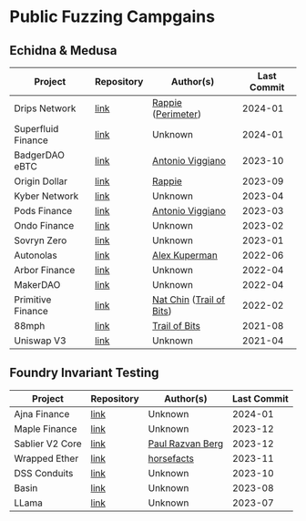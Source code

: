# Public Fuzzing Campgains

## Echidna & Medusa
| Project | Repository | Author(s) | Last Commit |
| ---- | ---- | ---- | ---- |
| Drips Network | [link](https://github.com/perimetersec/drips-fuzzing) | [Rappie](https://twitter.com/rappie_eth) ([Perimeter](https://twitter.com/perimeter_sec)) | 2024-01 |
| Superfluid Finance | [link](https://github.com/superfluid-finance/protocol-monorepo/tree/dev/packages/hot-fuzz) | Unknown | 2024-01 |
| BadgerDAO eBTC | [link](https://github.com/ebtc-protocol/ebtc/tree/main/packages/contracts/contracts/TestContracts/invariants) | [Antonio Viggiano](https://twitter.com/agfviggiano) | 2023-10 |
| Origin Dollar<br> | [link](https://github.com/OriginProtocol/origin-dollar/tree/master/contracts/contracts/echidna) | [Rappie](https://twitter.com/rappie_eth) | 2023-09 |
| Kyber Network | [link](https://github.com/KyberNetwork/ks-elastic-sc/tree/main/contracts/echidna) | Unknown | 2023-04 |
| Pods Finance | [link](https://github.com/pods-finance/yield-contracts/tree/main/test/invariants) | [Antonio Viggiano](https://twitter.com/agfviggiano) | 2023-03 |
| Ondo Finance | [link](https://github.com/ondoprotocol/tokenized-funds/tree/main/contracts/echidna) | Unknown | 2023-02 |
| Sovryn Zero | [link](https://github.com/DistributedCollective/zero/tree/main/packages/contracts/contracts/TestContracts) | Unknown | 2023-01 |
| Autonolas | [link](https://github.com/valory-xyz/autonolas-governance/tree/main/audits/internal/analysis/fuzzing/VotingEscrow) | [Alex Kuperman](https://twitter.com/kupermind) | 2022-06 |
| Arbor Finance | [link](https://github.com/alwaysbegrowing/arbor-contracts/tree/main/contracts/echidna) | Unknown | 2022-04 |
| MakerDAO | [link](https://github.com/makerdao/dss-vest/tree/master/echidna) | Unknown | 2022-04 |
| Primitive Finance | [link](https://github.com/primitivefinance/rmm-core/tree/main/contracts/crytic) | [Nat Chin](https://twitter.com/0xicingdeath) ([Trail of Bits](https://twitter.com/trailofbits)) | 2022-02 |
| 88mph | [link](https://github.com/88mphapp/88mph-contracts/tree/v3/contracts/echidna) | [Trail of Bits](https://twitter.com/trailofbits) | 2021-08 |
| Uniswap V3 | [link](https://github.com/Uniswap/v3-core/tree/main/contracts/test) | Unknown | 2021-04 |

## Foundry Invariant Testing
| Project | Repository | Author(s) | Last Commit |
| ---- | ---- | ---- | ---- |
| Ajna Finance | [link](https://github.com/ajna-finance/ajna-core/tree/master/tests/forge/invariants) | Unknown | 2024-01 |
| Maple Finance | [link](https://github.com/maple-labs/maple-core-v2/tree/main/tests/invariants) | Unknown | 2023-12 |
| Sablier V2 Core | [link](https://github.com/sablier-labs/v2-core/tree/main/test/invariant) | [Paul Razvan Berg](https://twitter.com/PaulRBerg) | 2023-12 |
| Wrapped Ether | [link](https://github.com/horsefacts/weth-invariant-testing/tree/main) | [horsefacts](https://twitter.com/eth_call) | 2023-11 |
| DSS Conduits | [link](https://github.com/makerdao/dss-conduits/tree/master/test/arranger-conduit/invariants) | Unknown | 2023-10 |
| Basin | [link](https://github.com/BeanstalkFarms/Basin/tree/master/test/invariant) | Unknown | 2023-08 |
| LLama | [link](https://github.com/llamaxyz/llama/tree/main/test/invariants) | Unknown | 2023-07 |
